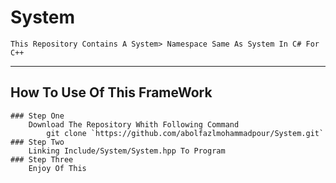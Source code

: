 # System

    This Repository Contains A System> Namespace Same As System In C# For C++

---

## How To Use Of This FrameWork
    ### Step One
        Download The Repository Whith Following Command
            git clone `https://github.com/abolfazlmohammadpour/System.git`
    ### Step Two
        Linking Include/System/System.hpp To Program
    ### Step Three
        Enjoy Of This
    